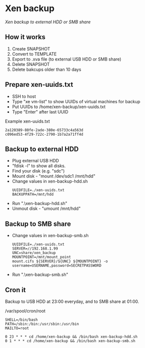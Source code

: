# Xen backup

*Xen backup to external HDD or SMB share*

## How it works
1. Create SNAPSHOT
2. Convert to TEMPLATE
3. Export to .xva file (to external USB HDD or SMB share)
4. Delete SNAPSHOT
5. Delete bakcups older than 10 days

## Prepare xen-uuids.txt
- SSH to host
- Type "xe vm-list" to show UUIDs of virtual machines for backup
- Put UUIDs to /home/xen-backup/xen-uuids.txt
- Type "Enter" after last UUID

Example xen-uuids.txt
```
2a120389-80fe-2ade-380e-65733c4a563d
c096ed53-4f29-722c-2790-1b7a2a71ff4d

```

## Backup to external HDD

- Plug external USB HDD
- "fdisk -l" to show all disks.
- Find your disk (e.g. "sdc")
- Mount disk - "mount /dev/sdc1 /mnt/hdd"
- Change values in xen-backup-hdd.sh
    ```
    UUIDFILE=./xen-uuids.txt
    BACKUPPATH=/mnt/hdd
    ```
- Run ".\xen-backup-hdd.sh"
- Unmout disk - "umount /mnt/hdd"

## Backup to SMB share
- Change values in xen-backup-smb.sh
    ```
    UUIDFILE=./xen-uuids.txt
    SERVER=//192.168.1.99
    UNC=share/xen_backup
    MOUNTPOINT=/mnt/mount_point
    mount.cifs ${SERVER}/${UNC} ${MOUNTPOINT} -o username=USERNAME,password=SECRETPASSWORD
    ```
- Run ".\xen-backup-smb.sh"

## Cron it
Backup to USB HDD at 23:00 everyday, and to SMB share at 01:00.

/var/spool/cron/root
```
SHELL=/bin/bash
PATH=/sbin:/bin:/usr/sbin:/usr/bin
MAILTO=root

0 23 * * * cd /home/xen-backup && /bin/bash xen-backup-hdd.sh
0 1 * * * cd /home/xen-backup && /bin/bash xen-backup-smb.sh
```